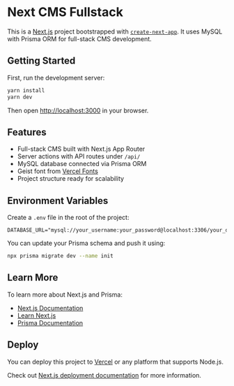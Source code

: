 # Next CMS Fullstack

This is a [Next.js](https://nextjs.org) project bootstrapped with [`create-next-app`](https://nextjs.org/docs/app/api-reference/cli/create-next-app). It uses MySQL with Prisma ORM for full-stack CMS development.

## Getting Started

First, run the development server:

```bash
yarn install
yarn dev
```

Then open [http://localhost:3000](http://localhost:3000) in your browser.

## Features

- Full-stack CMS built with Next.js App Router
- Server actions with API routes under `/api/`
- MySQL database connected via Prisma ORM
- Geist font from [Vercel Fonts](https://vercel.com/font)
- Project structure ready for scalability

## Environment Variables

Create a `.env` file in the root of the project:

```env
DATABASE_URL="mysql://your_username:your_password@localhost:3306/your_database"
```

You can update your Prisma schema and push it using:

```bash
npx prisma migrate dev --name init
```

## Learn More

To learn more about Next.js and Prisma:

- [Next.js Documentation](https://nextjs.org/docs)
- [Learn Next.js](https://nextjs.org/learn)
- [Prisma Documentation](https://www.prisma.io/docs)

## Deploy

You can deploy this project to [Vercel](https://vercel.com) or any platform that supports Node.js.

Check out [Next.js deployment documentation](https://nextjs.org/docs/app/building-your-application/deploying) for more information.